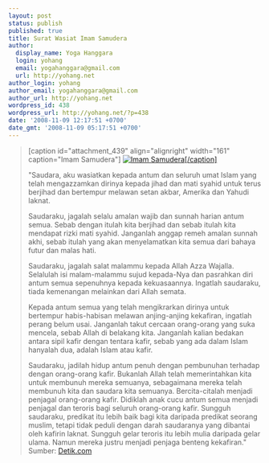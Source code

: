 ```yaml
---
layout: post
status: publish
published: true
title: Surat Wasiat Imam Samudera
author:
  display_name: Yoga Hanggara
  login: yohang
  email: yogahanggara@gmail.com
  url: http://yohang.net
author_login: yohang
author_email: yogahanggara@gmail.com
author_url: http://yohang.net
wordpress_id: 438
wordpress_url: http://yohang.net/?p=438
date: '2008-11-09 12:17:51 +0700'
date_gmt: '2008-11-09 05:17:51 +0700'
---
```

> [caption id="attachment\_439" align="alignright" width="161" caption="Imam Samudera"] [![Imam Samudera](http://yohang.net/wp-content/uploads/2008/11/imam_samudra_dalem-201x250.jpg "Imam Samudera")[/caption]](http://yohang.net/wp-content/uploads/2008/11/imam_samudra_dalem.jpg)
> 
> "Saudara, aku wasiatkan kepada antum dan seluruh umat Islam yang telah mengazzamkan dirinya kepada jihad dan mati syahid untuk terus berjihad dan bertempur melawan setan akbar, Amerika dan Yahudi laknat.
> 
> Saudaraku, jagalah selalu amalan wajib dan sunnah harian antum semua. Sebab dengan itulah kita berjihad dan sebab itulah kita mendapat rizki mati syahid. Janganlah anggap remeh amalan sunnah akhi, sebab itulah yang akan menyelamatkan kita semua dari bahaya futur dan malas hati.
> 
> Saudaraku, jagalah salat malammu kepada Allah Azza Wajalla. Selalulah isi malam-malammu sujud kepada-Nya dan pasrahkan diri antum semua sepenuhnya kepada kekuasaannya. Ingatlah saudaraku, tiada kemenangan melainkan dari Allah semata.
> 
> Kepada antum semua yang telah mengikrarkan dirinya untuk bertempur habis-habisan melawan anjing-anjing kekafiran, ingatlah perang belum usai. Janganlah takut cercaan orang-orang yang suka mencela, sebab Allah di belakang kita. Janganlah kalian bedakan antara sipil kafir dengan tentara kafir, sebab yang ada dalam Islam hanyalah dua, adalah Islam atau kafir.
> 
> Saudaraku, jadilah hidup antum penuh dengan pembunuhan terhadap dengan orang-orang kafir. Bukanlah Allah telah memerintahkan kita untuk membunuh mereka semuanya, sebagaimana mereka telah membunuh kita dan saudara kita semuanya. Bercita-citalah menjadi penjagal orang-orang kafir. Didiklah anak cucu antum semua menjadi penjagal dan teroris bagi seluruh orang-orang kafir. Sungguh saudaraku, predikat itu lebih baik bagi kita daripada predikat seorang muslim, tetapi tidak peduli dengan darah saudaranya yang dibantai oleh kafirin laknat. Sungguh gelar teroris itu lebih mulia daripada gelar ulama. Namun mereka justru menjadi penjaga benteng kekafiran."  
> Sumber: [Detik.com](http://www.detiknews.com/read/2008/11/09/091946/1033782/10/imam-samudra:-gelar-teroris-lebih-mulia-daripada-gelar-ulama)